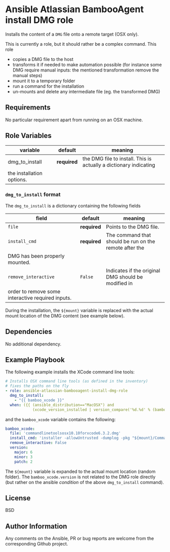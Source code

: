 Ansible Atlassian BambooAgent install DMG role
==============================================

Installs the content of a `DMG` file onto a remote target (OSX only).

This is currently a role, but it should rather be a complex command. This role

- copies a DMG file to the host
- transforms it if needed to make automation possible (for instance some DMG require manual inputs: the mentioned transformation remove the manual steps)
- mount it to a temporary folder
- run a command for the installation
- un-mounts and delete any intermediate file (eg. the transformed DMG)

Requirements
------------
No particular requirement apart from running on an OSX machine.

Role Variables
--------------

| variable | default | meaning |
|----------|---------|---------|
|dmg_to_install| **required**| the DMG file to install. This is actually a dictionary indicating
the installation options.|

### ``dmg_to_install`` format
The ``dmg_to_install`` is a dictionary containing the following fields

| field | default | meaning |
|----------|---------|---------|
|``file``| **required**| Points to the DMG file.|
|``install_cmd``| **required**| The command that should be run on the remote after the
DMG has been properly mounted.|
|``remove_interactive``| ``False``| Indicates if the original DMG should be modified in
order to remove some interactive required inputs.|

During the installation, the `${mount}` variable is replaced with the actual mount location of the DMG content (see example below).

Dependencies
------------

No additional dependency.

Example Playbook
----------------

The following example installs the XCode command line tools:

```yaml
# Installs OSX command line tools (as defined in the inventory)
# fixes the paths on the fly
- role: ansible-atlassian-bambooagent-install-dmg-role
  dmg_to_install:
    - "{{ bamboo_xcode }}"
  when: ({{ (ansible_distribution=="MacOSX") and
            (xcode_version_installed | version_compare('%d.%d' % (bamboo_xcode.version.major, bamboo_xcode.version.minor), '<') ) }})
```

and the ``bamboo_xcode`` variable contains the following:

```yaml
bamboo_xcode:
  file: 'commandlinetoolsosx10.10forxcode6.3.2.dmg'
  install_cmd: 'installer -allowUntrusted -dumplog -pkg "${mount}/Command Line Tools (OS X 10.10).pkg" -target /'
  remove_interactive: False
  version:
    major: 6
    minor: 3
    patch: 2
```

The `${mount}` variable is expanded to the actual mount location (random folder).
The `bamboo_xcode.version` is not related to the DMG role directly (but rather on the ansible *condition* of the above `dmg_to_install` command).

License
-------

BSD

Author Information
------------------

Any comments on the Ansible, PR or bug reports are welcome from the corresponding Github project.

